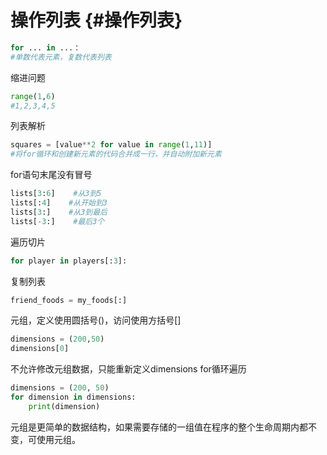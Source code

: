 # **操作列表** {#操作列表}

```py
for ... in ...：
#单数代表元素，复数代表列表
```
缩进问题
```py
range(1,6)    
#1,2,3,4,5
```
列表解析
```py
squares = [value**2 for value in range(1,11)]
#将for循环和创建新元素的代码合并成一行，并自动附加新元素
```
for语句末尾没有冒号
```py
lists[3:6]    #从3到5
lists[:4]    #从开始到3
lists[3:]    #从3到最后
lists[-3:]    #最后3个
```
遍历切片
```py
for player in players[:3]:
```
复制列表
```py
friend_foods = my_foods[:]
```
元组，定义使用圆括号\(\)，访问使用方括号\[\]
```py
dimensions = (200,50)
dimensions[0]
```
不允许修改元组数据，只能重新定义dimensions
for循环遍历
```py
dimensions = (200, 50)
for dimension in dimensions:
    print(dimension)
```
元组是更简单的数据结构，如果需要存储的一组值在程序的整个生命周期内都不变，可使用元组。

